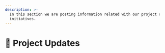 ```yaml
---
description: >-
  In this section we are posting information related with our project related
  initiatives.
---
```


# 🔔 Project Updates

